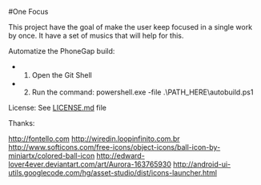 #One Focus

This project have the goal of make the user keep focused in a single work by once. It have a set of musics that will help for this.

Automatize the PhoneGap build:

- 1. Open the Git Shell
- 2. Run the command: powershell.exe -file .\PATH_HERE\autobuild.ps1

License: See [LICENSE.md](LICENSE.md) file

Thanks:

http://fontello.com
http://wiredin.loopinfinito.com.br
http://www.softicons.com/free-icons/object-icons/ball-icon-by-miniartx/colored-ball-icon
http://edward-lover4ever.deviantart.com/art/Aurora-163765930
http://android-ui-utils.googlecode.com/hg/asset-studio/dist/icons-launcher.html